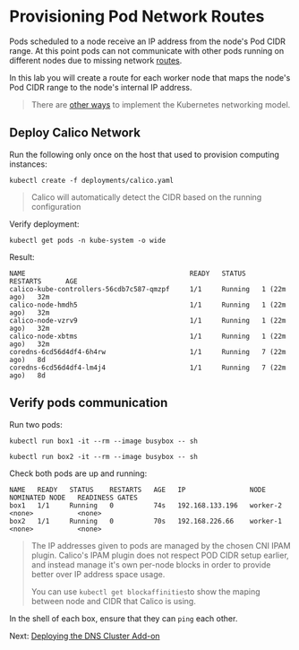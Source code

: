 # Provisioning Pod Network Routes

Pods scheduled to a node receive an IP address from the node's Pod CIDR range. At this point pods can not communicate with other pods running on different nodes due to missing network [routes](https://cloud.google.com/compute/docs/vpc/routes).

In this lab you will create a route for each worker node that maps the node's Pod CIDR range to the node's internal IP address.

> There are [other ways](https://kubernetes.io/docs/concepts/cluster-administration/networking/#how-to-achieve-this) to implement the Kubernetes networking model.

## Deploy Calico Network

Run the following only once on the host that used to provision computing instances:

```shell
kubectl create -f deployments/calico.yaml
```

> Calico will automatically detect the CIDR based on the running configuration

Verify deployment:

```shell
kubectl get pods -n kube-system -o wide
```

Result:

```
NAME                                         READY   STATUS    RESTARTS      AGE
calico-kube-controllers-56cdb7c587-qmzpf     1/1     Running   1 (22m ago)   32m
calico-node-hmdh5                            1/1     Running   1 (22m ago)   32m
calico-node-vzrv9                            1/1     Running   1 (22m ago)   32m
calico-node-xbtms                            1/1     Running   1 (22m ago)   32m
coredns-6cd56d4df4-6h4rw                     1/1     Running   7 (22m ago)   8d
coredns-6cd56d4df4-lm4j4                     1/1     Running   7 (22m ago)   8d
```

## Verify pods communication

Run two pods:

```shell
kubectl run box1 -it --rm --image busybox -- sh
```

```shell
kubectl run box2 -it --rm --image busybox -- sh
```

Check both pods are up and running:

```
NAME   READY   STATUS    RESTARTS   AGE   IP                NODE       NOMINATED NODE   READINESS GATES
box1   1/1     Running   0          74s   192.168.133.196   worker-2   <none>           <none>
box2   1/1     Running   0          70s   192.168.226.66    worker-1   <none>           <none>
```

> The IP addresses given to pods are managed by the chosen CNI IPAM plugin. Calico's IPAM plugin does not respect POD CIDR setup earlier, and instead manage it's own per-node blocks in order to provide better over IP address space usage.
> 
> You can use `kubectl get blockaffinities`to show the maping between node and CIDR that Calico is using.

In the shell of each box, ensure that they can `ping` each other.

Next: [Deploying the DNS Cluster Add-on](12-dns-addon.md)
